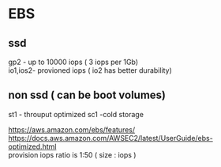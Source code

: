 # EBS 
## ssd 
gp2 - up to 10000 iops ( 3 iops per 1Gb)  
io1,ios2- provioned iops ( io2 has better durability)   

## non ssd ( can be boot volumes) 
st1 - throuput optimized 
sc1  -cold storage 


https://aws.amazon.com/ebs/features/  
https://docs.aws.amazon.com/AWSEC2/latest/UserGuide/ebs-optimized.html  
provision iops ratio is   1:50 ( size : iops )  
